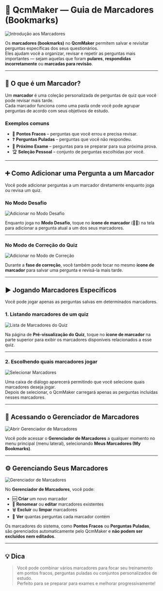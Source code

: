 # 📘 QcmMaker — Guia de Marcadores (Bookmarks)

![Introdução aos Marcadores](https://www.qcmmaker.com/documentations/bookmarks/resources/bookmark_teasing.jpg)

Os **marcadores (bookmarks)** no **QcmMaker** permitem salvar e revisitar perguntas específicas dos seus questionários.  
Eles ajudam você a organizar, revisar e repetir as perguntas mais importantes — sejam aquelas que foram **pulares**, **respondidas incorretamente** ou **marcadas para revisão**.

---

## 🔖 O que é um Marcador?

Um **marcador** é uma coleção personalizada de perguntas de quiz que você pode revisar mais tarde.  
Cada marcador funciona como uma pasta onde você pode agrupar perguntas de acordo com seus objetivos de estudo.

### Exemplos comuns
- 🧠 **Pontos Fracos** – perguntas que você errou e precisa revisar.  
- ❓ **Perguntas Puladas** – perguntas que você não respondeu.  
- 🧩 **Próximo Exame** – perguntas para se preparar para sua próxima prova.  
- 🏆 **Seleção Pessoal** – conjunto de perguntas escolhidas por você.

---

## ➕ Como Adicionar uma Pergunta a um Marcador

Você pode adicionar perguntas a um marcador diretamente enquanto joga ou revisa um quiz.

### No **Modo Desafio**

![Adicionar no Modo Desafio](https://www.qcmmaker.com/documentations/bookmarks/resources/challenge_mode_correction_snap_bookmark.jpg)

Enquanto joga no **Modo Desafio**, toque no **ícone de marcador** (🔖➕) na tela para adicionar a pergunta atual a um dos seus marcadores.

---

### No **Modo de Correção do Quiz**

![Adicionar no Modo de Correção](https://www.qcmmaker.com/documentations/bookmarks/resources/exercise_correction_bookmark.jpg)

Durante a **fase de correção**, você também pode tocar no mesmo **ícone de marcador** para salvar uma pergunta e revisá-la mais tarde.

---

## ▶️ Jogando Marcadores Específicos

Você pode jogar apenas as perguntas salvas em determinados marcadores.

### 1. Listando marcadores de um quiz

![Lista de Marcadores do Quiz](https://www.qcmmaker.com/documentations/bookmarks/resources/preview_bookmark.jpg)

Na página de **Pré-visualização do Quiz**, toque no **ícone de marcador** na parte superior para exibir os marcadores disponíveis relacionados a esse quiz.

---

### 2. Escolhendo quais marcadores jogar

![Selecionar Marcadores](https://www.qcmmaker.com/documentations/bookmarks/resources/bookmark_chooser.jpg)

Uma caixa de diálogo aparecerá permitindo que você selecione quais marcadores deseja jogar.  
Depois de selecionar, o QcmMaker carregará apenas as perguntas incluídas nesses marcadores.

---

## 🧭 Acessando o Gerenciador de Marcadores

![Abrir Gerenciador de Marcadores](https://www.qcmmaker.com/documentations/bookmarks/resources/menu_drawer_bookmark.jpg)

Você pode acessar o **Gerenciador de Marcadores** a qualquer momento no menu principal (menu lateral), selecionando **Meus Marcadores (My Bookmarks)**.

---

## ⚙️ Gerenciando Seus Marcadores

![Gerenciador de Marcadores](https://www.qcmmaker.com/documentations/bookmarks/resources/bookmark_manager.jpg)

No **Gerenciador de Marcadores**, você pode:
- 🆕 **Criar** um novo marcador  
- 📝 **Renomear** ou **editar** marcadores existentes  
- 🗑️ **Excluir** ou **limpar** marcadores  
- 🔁 **Ver** quantas perguntas cada marcador contém  

Os marcadores do sistema, como **Pontos Fracos** ou **Perguntas Puladas**, são gerenciados automaticamente pelo QcmMaker e **não podem ser excluídos nem editados**.

---

## 💡 Dica

> Você pode combinar vários marcadores para focar seu treinamento em pontos fracos, perguntas puladas ou conjuntos personalizados de estudo.  
> Perfeito para se preparar para exames e melhorar progressivamente!
